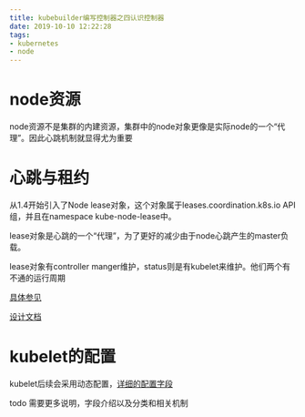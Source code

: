 ```yaml
---
title: kubebuilder编写控制器之四认识控制器
date: 2019-10-10 12:22:28
tags:
- kubernetes
- node
---
```


# node资源

node资源不是集群的内建资源，集群中的node对象更像是实际node的一个“代理”。因此心跳机制就显得尤为重要

<!--more-->

# 心跳与租约

从1.4开始引入了Node lease对象，这个对象属于leases.coordination.k8s.io API组，并且在namespace kube-node-lease中。

lease对象是心跳的一个“代理”，为了更好的减少由于node心跳产生的master负载。

lease对象有controller manger维护，status则是有kubelet来维护。他们两个有不通的运行周期

[具体参见](https://kubernetes.io/docs/concepts/architecture/nodes/)

[设计文档](https://github.com/kubernetes/enhancements/blob/master/keps/sig-node/0009-node-heartbeat.md#graduation-criteria)

# kubelet的配置

kubelet后续会采用动态配置，[详细的配置字段](https://github.com/kubernetes/kubernetes/blob/master/staging/src/k8s.io/kubelet/config/v1beta1/types.go)


todo 需要更多说明，字段介绍以及分类和相关机制